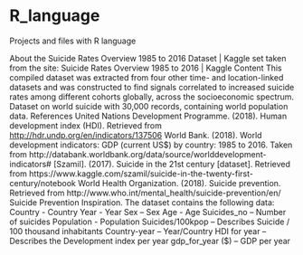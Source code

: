 # R_language
Projects and files with R language

About the Suicide Rates Overview 1985 to 2016 Dataset | Kaggle set taken from the site: Suicide Rates Overview 1985 to 2016 | Kaggle Content This compiled dataset was extracted from four other time- and location-linked datasets and was constructed to find signals correlated to increased suicide rates among different cohorts globally, across the socioeconomic spectrum. Dataset on world suicide with 30,000 records, containing world population data. References United Nations Development Programme. (2018). Human development index (HDI). Retrieved from http://hdr.undp.org/en/indicators/137506 World Bank. (2018). World development indicators: GDP (current US$) by country: 1985 to 2016. Taken from http://databank.worldbank.org/data/source/worlddevelopment-indicators# [Szamil]. (2017). Suicide in the 21st century [dataset]. Retrieved from https://www.kaggle.com/szamil/suicide-in-the-twenty-first-century/notebook World Health Organization. (2018). Suicide prevention. Retrieved from http://www.who.int/mental_health/suicide-prevention/en/ Suicide Prevention Inspiration. The dataset contains the following data: Country - Country Year - Year Sex – Sex Age - Age Suicides_no – Number of suicides Population - Population Suicides/100kpop – Describes Suicide / 100 thousand inhabitants Country-year – Year/Country HDI for year – Describes the Development index per year gdp_for_year ($) – GDP per year
